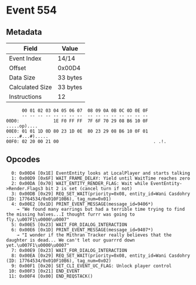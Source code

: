 # Event 554

## Metadata

| Field           | Value    |
|-----------------|----------|
| Event Index     | 14/14    |
| Offset          | 0x00D4   |
| Data Size       | 33 bytes |
| Calculated Size | 33 bytes |
| Instructions    | 12       |

```
      00 01 02 03 04 05 06 07  08 09 0A 0B 0C 0D 0E 0F
      -- -- -- -- -- -- -- --  -- -- -- -- -- -- -- --
00D0:             1E F0 FF FF  7F 6F 70 29 08 B6 10 0F      .....op)....
00E0: 01 01 1D 0D 80 23 1D 0E  80 23 29 08 B6 10 0F 01  .....#...#).....
00F0: 02 20 00 21 00                                    . .!.           
```

## Opcodes

```
  0: 0x00D4 [0x1E] EventEntity looks at LocalPlayer and starts talking
  1: 0x00D9 [0x6F] WAIT_FRAME_DELAY: Yield until WaitTime reaches zero
  2: 0x00DA [0x70] WAIT_ENTITY_RENDER_FLAG: Wait while EventEntity->Render.Flags3 bit 2 is set (cancel turn if not)
  3: 0x00DB [0x29] REQ_SET_WAIT(priority=0x08, entity_id=Wani Casdohry (ID: 17764534/0x010F10B6), tag_num=0x01)
  4: 0x00E2 [0x1D] PRINT_EVENT_MESSAGE(message_id=9406*)
    → "We found many earrings but had a terrible time trying to find the missing halves...I thought furrr was going to fly.\u007F1\u0000\u0007"
  5: 0x00E5 [0x23] WAIT_FOR_DIALOG_INTERACTION
  6: 0x00E6 [0x1D] PRINT_EVENT_MESSAGE(message_id=9407*)
    → "I wonder if the Mithran Tracker really believes that the daughter is dead... We can't let our guarrrd down yet.\u007F1\u0000\u0007"
  7: 0x00E9 [0x23] WAIT_FOR_DIALOG_INTERACTION
  8: 0x00EA [0x29] REQ_SET_WAIT(priority=0x08, entity_id=Wani Casdohry (ID: 17764534/0x010F10B6), tag_num=0x02)
  9: 0x00F1 [0x20] SET_CLI_EVENT_UC_FLAG: Unlock player control
 10: 0x00F3 [0x21] END_EVENT
 11: 0x00F4 [0x00] END_REQSTACK()
```
